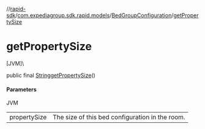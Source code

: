 //[rapid-sdk](../../../index.md)/[com.expediagroup.sdk.rapid.models](../index.md)/[BedGroupConfiguration](index.md)/[getPropertySize](get-property-size.md)

# getPropertySize

[JVM]\

public final [String](https://docs.oracle.com/javase/8/docs/api/java/lang/String.html)[getPropertySize](get-property-size.md)()

#### Parameters

JVM

| | |
|---|---|
| propertySize | The size of this bed configuration in the room. |
